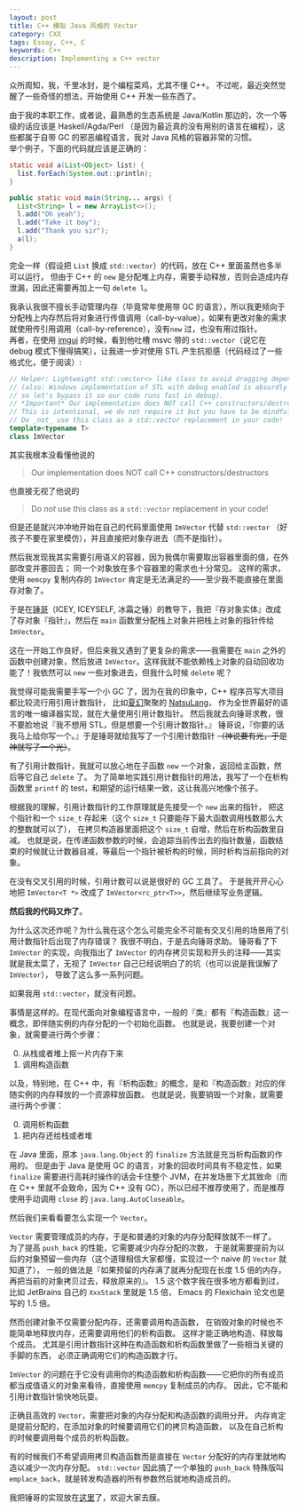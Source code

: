```yaml
---
layout: post
title: C++ 模拟 Java 风格的 Vector
category: CXX
tags: Essay, C++, C
keywords: C++
description: Implementing a C++ vector
---
```


众所周知，我，千里冰封，是个编程菜鸡，尤其不懂 C++。
不过呢，最近突然觉醒了一些奇怪的想法，开始使用 C++ 开发一些东西了。

由于我的本职工作，或者说，最熟悉的生态系统是 Java/Kotlin 那边的，次一个等级的话应该是 Haskell/Agda/Perl （是因为最近真的没有用别的语言在编程），这些都属于自带 GC 的邪恶编程语言，我对 Java 风格的容器非常的习惯。<br/>
举个例子，下面的代码就应该是正确的：

```java
static void a(List<Object> list) {
  list.forEach(System.out::println);
}

public static void main(String... args) {
  List<String> l = new ArrayList<>();
  l.add("Oh yeah");
  l.add("Take it boy");
  l.add("Thank you sir");
  a(l);
}
```

完全一样（假设把 `List` 换成 `std::vector`）的代码，放在 C++ 里面虽然也多半可以运行，
但由于 C++ 的 `new` 是分配堆上内存，需要手动释放，否则会造成内存泄漏，因此还需要再加上一句 `delete l`。

我承认我很不擅长手动管理内存（毕竟常年使用带 GC 的语言），所以我更倾向于分配栈上内存然后将对象进行传值调用（call-by-value），如果有更改对象的需求就使用传引用调用（call-by-reference），没有`new` 过，也没有用过指针。<br/>
再者，在使用 [imgui](https://github.com/ocornut/imgui) 的时候，看到他吐槽 msvc 带的 `std::vector`（说它在 debug 模式下慢得搞笑），让我进一步对使用 STL 产生抗拒感（代码经过了一些格式化，便于阅读）:

```cpp
// Helper: Lightweight std::vector<> like class to avoid dragging dependencies
// (also: Windows implementation of STL with debug enabled is absurdly slow,
// so let's bypass it so our code runs fast in debug).
// *Important* Our implementation does NOT call C++ constructors/destructors.
// This is intentional, we do not require it but you have to be mindful of that.
// Do _not_ use this class as a std::vector replacement in your code!
template<typename T>
class ImVector
```

其实我根本没看懂他说的

> Our implementation does NOT call C++ constructors/destructors

也直接无视了他说的

> Do _not_ use this class as a `std::vector` replacement in your code!

但是还是就兴冲冲地开始在自己的代码里面使用 `ImVector` 代替 `std::vector`
（好孩子不要在家里模仿），并且直接把对象存进去（而不是指针）。

然后我发现我其实需要引用语义的容器，因为我偶尔需要取出容器里面的值，在外部改变并塞回去；
同一个对象放在多个容器里的需求也十分常见。
这样的需求，使用 `memcpy` 复制内存的 `ImVector` 肯定是无法满足的——至少我不能直接在里面存对象了。

于是在[锤哥](https://github.com/ICEYSELF)（ICEY, ICEYSELF, 冰霜之锤）的教导下，我把『存对象实体』改成了存对象『指针』，然后在 `main` 函数里分配栈上对象并把栈上对象的指针传给 `ImVector`。

这在一开始工作良好，但后来我又遇到了更复杂的需求——我需要在 `main` 之外的函数中创建对象，然后放进 `ImVector`。这样我就不能依赖栈上对象的自动回收功能了！我依然可以 `new` 一些对象进去，但我什么时候 `delete` 呢？

我觉得可能我需要手写一个小 GC 了，因为在我的印象中，C++ 程序员写大项目都比较流行用引用计数指针，
比如[夏幻](https://github.com/akemimadoka)聚聚的 [NatsuLang](https://github.com/NatsuLang/NatsuLang)，
作为全世界最好的语言的唯一编译器实现，就在大量使用引用计数指针。
然后我就去向锤哥求教，很不要脸地说『我不想用 STL，但是想要一个引用计数指针。』
锤哥说，『你要的话我马上给你写一个。』于是锤哥就给我写了一个引用计数指针 ~~（神说要有光，于是神就写了一个光）~~。

有了引用计数指针，我就可以放心地在子函数 `new` 一个对象，返回给主函数，然后等它自己 `delete` 了。
为了简单地实践引用计数指针的用法，我写了一个在析构函数里 `printf` 的 test，和期望的运行结果一致，这让我高兴地像个孩子。

根据我的理解，引用计数指针的工作原理就是先接受一个 `new` 出来的指针，
把这个指针和一个 `size_t` 存起来（这个 `size_t` 只要能存下最大函数调用栈数那么大的整数就可以了），
在拷贝构造器里面把这个 `size_t` 自增，然后在析构函数里自减。
也就是说，在传递函数参数的时候，会追踪当前传出去的指针数量，函数结束的时候就让计数器自减，等最后一个指针被析构的时候，同时析构当前指向的对象。

在没有交叉引用的时候，引用计数可以说是很好的 GC 工具了。
于是我开开心心地把 `ImVector<T *>` 改成了 `ImVector<rc_ptr<T>>`，然后继续写业务逻辑。

**然后我的代码又炸了**。

为什么这次还炸呢？为什么我在这个怎么可能完全不可能有交叉引用的场景用了引用计数指针后出现了内存错误？
我很不明白，于是去向锤哥求助。
锤哥看了下 `ImVector` 的实现，向我指出了 `ImVector` 的内存拷贝实现和开头的注释——其实就是我太菜了，无视了 `ImVector` 自己已经说明白了的坑（也可以说是我误解了 `ImVector`），
导致了这么多一系列问题。

如果我用 `std::vector`，就没有问题。

事情是这样的。在现代面向对象编程语言中，一般的『类』都有『构造函数』这一概念，即伴随实例的内存分配的一个初始化函数。
也就是说，我要创建一个对象，就需要进行两个步骤：

0. 从栈或者堆上抠一片内存下来
0. 调用构造函数

以及，特别地，在 C++ 中，有『析构函数』的概念，是和『构造函数』对应的伴随实例的内存释放的一个资源释放函数。
也就是说，我要销毁一个对象，就需要进行两个步骤：

0. 调用析构函数
0. 把内存还给栈或者堆

在 Java 里面，原本 `java.lang.Object` 的 `finalize` 方法就是充当析构函数的作用的。
但是由于 Java 是使用 GC 的语言，对象的回收时间具有不稳定性，如果 `finalize`
需要进行高耗时操作的话会卡住整个 JVM，在并发场景下尤其致命（而在 C++ 里就不会致命，因为 C++ 没有 GC），所以已经不推荐使用了，而是推荐使用手动调用 `close` 的 `java.lang.AutoCloseable`。

然后我们来看看要怎么实现一个 `Vector`。

`Vector` 需要管理成员的内存，于是和普通的对象的内存分配释放就不一样了。<br/>
为了提高 `push_back` 的性能，它需要减少内存分配的次数，
于是就需要提前为以后的对象预留一些内存（这个道理相信大家都懂，实现过一个 naive 的 `Vector` 就知道了），
一般的做法是『如果预留的内存满了就再分配现在长度 1.5 倍的内存，再把当前的对象拷贝过去，释放原来的』。
1.5 这个数字我在很多地方都看到过，比如 JetBrains 自己的 `XxxStack` 里就是 1.5 倍，
Emacs 的 Flexichain 论文也是写的 1.5 倍。

然而创建对象不仅需要分配内存，还需要调用构造函数，
在销毁对象的时候也不能简单地释放内存，还需要调用他们的析构函数。
这样才能正确地构造、释放每个成员。
尤其是引用计数指针这种在构造函数和析构函数里做了一些相当关键的手脚的东西，
必须正确调用它们的构造函数才行。

`ImVector` 的问题在于它没有调用你的构造函数和析构函数——它把你的所有成员都当成值语义的对象来看待，直接使用 `memcpy` 复制成员的内存。
因此，它不能和引用计数指针愉快地玩耍。

正确且高效的 `Vector`，需要把对象的内存分配和构造函数的调用分开。
内存肯定是提前分配的，在添加对象的时候要调用它们的拷贝构造函数，
以及在自己析构的时候要调用每个成员的析构函数。

有的时候我们不希望调用拷贝构造函数而是直接在 `Vector` 分配好的内存里就地构造以减少一次内存分配。
`std::vector` 因此搞了一个单独的 `push_back` 特殊版叫 `emplace_back`，就是转发构造器的所有参数然后就地构造成员的。

我把锤哥的实现放在[这里](/gist/vector/)了，欢迎大家去膜。
